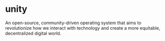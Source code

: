 # unity
An open-source, community-driven operating system that aims to revolutionize how we interact with technology and create a more equitable, decentralized digital world.
